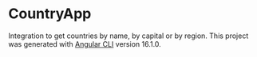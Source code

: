 # CountryApp
Integration to get countries by name, by capital or by region.
This project was generated with [Angular CLI](https://github.com/angular/angular-cli) version 16.1.0.
